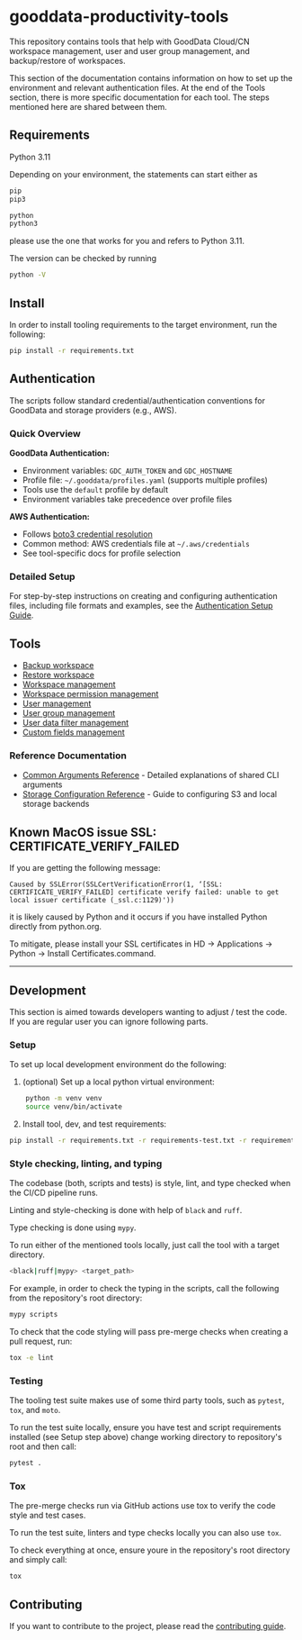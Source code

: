 # gooddata-productivity-tools

This repository contains tools that help with GoodData Cloud/CN workspace management, user and user group management, and backup/restore of workspaces.

This section of the documentation contains information on how to set up the environment and relevant authentication files. At the end of the Tools section, there is more specific documentation for each tool. The steps mentioned here are shared between them.

## Requirements

Python 3.11

Depending on your environment, the statements can start either as

```sh
pip
pip3
```

```sh
python
python3
```

please use the one that works for you and refers to Python 3.11.

The version can be checked by running

```sh
python -V
```

## Install

In order to install tooling requirements to the target environment, run the following:

```sh
pip install -r requirements.txt
```

## Authentication

The scripts follow standard credential/authentication conventions for GoodData and storage providers (e.g., AWS).

### Quick Overview

**GoodData Authentication:**

- Environment variables: `GDC_AUTH_TOKEN` and `GDC_HOSTNAME`
- Profile file: `~/.gooddata/profiles.yaml` (supports multiple profiles)
- Tools use the `default` profile by default
- Environment variables take precedence over profile files

**AWS Authentication:**

- Follows [boto3 credential resolution](https://boto3.amazonaws.com/v1/documentation/api/latest/guide/credentials.html)
- Common method: AWS credentials file at `~/.aws/credentials`
- See tool-specific docs for profile selection

### Detailed Setup

For step-by-step instructions on creating and configuring authentication files, including file formats and examples, see the [Authentication Setup Guide](docs/guides/SETUPAUTHENTICATION.md).

## Tools

- [Backup workspace](docs/tools/BACKUP.md)
- [Restore workspace](docs/tools/RESTORE.md)
- [Workspace management](docs/tools/WORKSPACE_MGMT.md)
- [Workspace permission management](docs/tools/PERMISSION_MGMT.md)
- [User management](docs/tools/USER_MGMT.md)
- [User group management](docs/tools/USER_GROUP_MGMT.md)
- [User data filter management](docs/tools/USER_DATA_FILTER_MGMT.md)
- [Custom fields management](docs/tools/CUSTOM_FIELDS.md)

### Reference Documentation

- [Common Arguments Reference](docs/reference/COMMON_ARGUMENTS.md) - Detailed explanations of shared CLI arguments
- [Storage Configuration Reference](docs/reference/STORAGE_CONFIG.md) - Guide to configuring S3 and local storage backends

## Known MacOS issue SSL: CERTIFICATE_VERIFY_FAILED

If you are getting the following message:

`Caused by SSLError(SSLCertVerificationError(1, ‘[SSL: CERTIFICATE_VERIFY_FAILED] certificate verify failed: unable to get local issuer certificate (_ssl.c:1129)'))`

it is likely caused by Python and it occurs if you have installed Python directly from python.org.

To mitigate, please install your SSL certificates in HD -> Applications -> Python -> Install Certificates.command.

---

## Development

This section is aimed towards developers wanting to adjust / test the code. If you are regular user you can ignore following parts.

### Setup

To set up local development environment do the following:

1. (optional) Set up a local python virtual environment:

```sh
    python -m venv venv
    source venv/bin/activate
```

2. Install tool, dev, and test requirements:

```sh
pip install -r requirements.txt -r requirements-test.txt -r requirements-dev.txt
```

### Style checking, linting, and typing

The codebase (both, scripts and tests) is style, lint, and type checked when the CI/CD pipeline runs.

Linting and style-checking is done with help of `black` and `ruff`.

Type checking is done using `mypy`.

To run either of the mentioned tools locally, just call the tool with a target directory.

```sh
<black|ruff|mypy> <target_path>
```

For example, in order to check the typing in the scripts, call the following from the repository's root directory:

```sh
mypy scripts
```

To check that the code styling will pass pre-merge checks when creating a pull request, run:

```sh
tox -e lint
```

### Testing

The tooling test suite makes use of some third party tools, such as `pytest`, `tox`, and `moto`.

To run the test suite locally, ensure you have test and script requirements installed (see Setup step above) change working directory to repository's root and then call:

```sh
pytest .
```

### Tox

The pre-merge checks run via GitHub actions use tox to verify the code style and test cases.

To run the test suite, linters and type checks locally you can also use `tox`.

To check everything at once, ensure youre in the repository's root directory and simply call:

```sh
tox
```

## Contributing

If you want to contribute to the project, please read the [contributing guide](CONTRIBUTING.md).
